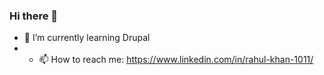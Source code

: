 ### Hi there 👋

- 🌱 I’m currently learning Drupal
- - 📫 How to reach me: https://www.linkedin.com/in/rahul-khan-1011/

<!--
**rahulk1011/rahulk1011** is a ✨ _special_ ✨ repository because its `README.md` (this file) appears on your GitHub profile.

Here are some ideas to get you started:

- 🔭 I’m currently working on ...
- 🌱 I’m currently learning ...
- 👯 I’m looking to collaborate on ...
- 🤔 I’m looking for help with ...
- 💬 Ask me about ...
- 📫 How to reach me: ...
- 😄 Pronouns: ...
- ⚡ Fun fact: ...
-->
